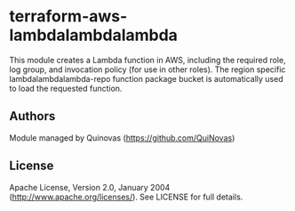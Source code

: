 # terraform-aws-lambdalambdalambda

This module creates a Lambda function in AWS, including the required role, log group, and invocation policy (for use in 
other roles). The region specific lambdalambdalambda-repo function package bucket is automatically used to load the requested function.

## Authors

Module managed by Quinovas (https://github.com/QuiNovas)

## License

Apache License, Version 2.0, January 2004 (http://www.apache.org/licenses/). See LICENSE for full details.